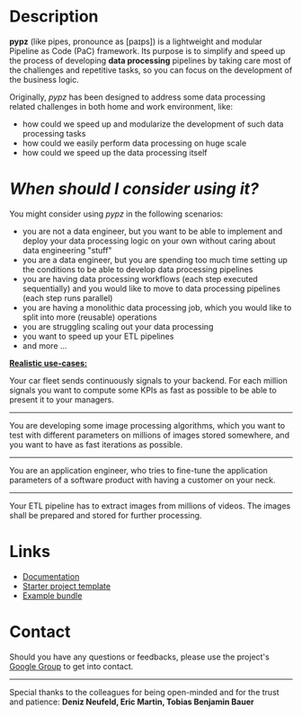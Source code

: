 # Description

**pypz** (like pipes, pronounce as [paɪps]) is a lightweight and modular Pipeline as Code (PaC) framework.
Its purpose is to simplify and speed up the process of developing **data processing** pipelines by taking 
care most of the challenges and repetitive tasks, so you can focus on the development of the business logic.

Originally, *pypz* has been designed to address some data processing related challenges in
both home and work environment, like:
- how could we speed up and modularize the development of such data processing tasks
- how could we easily perform data processing on huge scale
- how could we speed up the data processing itself

# *When should I consider using it?*
You might consider using *pypz* in the following scenarios:
- you are not a data engineer, but you want to be able to implement and deploy
your data processing logic on your own without caring about data engineering "stuff"
- you are a data engineer, but you are spending too much time setting up the 
conditions to be able to develop data processing pipelines
- you are having data processing workflows (each step executed sequentially)
and you would like to move to data processing pipelines (each step runs parallel)
- you are having a monolithic data processing job, which you would like
to split into more (reusable) operations
- you are struggling scaling out your data processing
- you want to speed up your ETL pipelines
- and more ...

<ins>**Realistic use-cases:**</ins>

Your car fleet sends continuously signals to your backend. For each million
signals you want to compute some KPIs as fast as possible to be able to 
present it to your managers.

---

You are developing some image processing algorithms, which you want to test 
with different parameters on millions of images stored somewhere, and you
want to have as fast iterations as possible.

---

You are an application engineer, who tries to fine-tune the application
parameters of a software product with having a customer on your neck.

---

Your ETL pipeline has to extract images from millions of videos. The images
shall be prepared and stored for further processing.

# Links

- [Documentation](https://lazlowa.github.io/pypz-python/index.html)
- [Starter project template](https://github.com/lazlowa/pypz-starter-template)
- [Example bundle](https://github.com/lazlowa/pypz-examples)

# Contact

Should you have any questions or feedbacks, please use the project's
[Google Group](https://groups.google.com/g/pypz/) to get into contact.

---

Special thanks to the colleagues for being open-minded and for the trust and patience: 
**Deniz Neufeld, Eric Martin, Tobias Benjamin Bauer**
